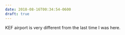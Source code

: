 ```yaml
---
date: 2018-08-16T00:34:54-0600
draft: true
---
```




KEF airport is very different from the last time I was here.



